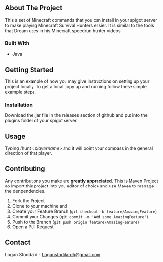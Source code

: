 
<!-- ABOUT THE PROJECT -->
## About The Project

This a set of Minecraft commands that you can install in your spigot server to make playing Minecraft Survival Hunters easier. It is similar to the tools that Dream uses in his Minecraft speedrun hunter videos.

### Built With
* Java


<!-- GETTING STARTED -->
## Getting Started

This is an example of how you may give instructions on setting up your project locally.
To get a local copy up and running follow these simple example steps.


### Installation

Download the .jar file in the releases section of github and put into the plugins folder of your spigot server.


<!-- USAGE EXAMPLES -->
## Usage

Typing /hunt <*playername*> and it will point your compass in the general direction of that player.



<!-- CONTRIBUTING -->
## Contributing

Any contributions you make are **greatly appreciated**. This is Maven Project so import this project into you editor of choice and use Maven to manage the denpendencies.

1. Fork the Project
2. Clone to your machine and
2. Create your Feature Branch (`git checkout -b feature/AmazingFeature`)
3. Commit your Changes (`git commit -m 'Add some AmazingFeature'`)
4. Push to the Branch (`git push origin feature/AmazingFeature`)
5. Open a Pull Request


<!-- CONTACT -->
## Contact

Logan Stoddard - Loganstoddard5@gmail.com


